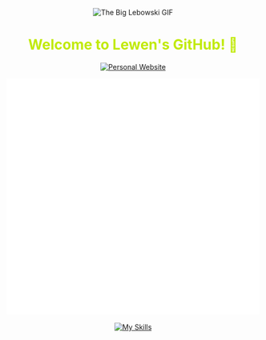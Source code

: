 <div align="center">

![The Big Lebowski GIF](https://media2.giphy.com/media/v1.Y2lkPTc5MGI3NjExMDcxYjB5YnFwZHpsc3l2Y2N0ZWwzOXh1NjR2OWtpbDV1eHh2enR5ZiZlcD12MV9pbnRlcm5hbF9naWZfYnlfaWQmY3Q9Zw/7srpeY4TZMrO8/giphy.gif)
<!-- Welcome words -->
<h1 style="color: #c1ea09;">Welcome to Lewen's GitHub! 👋</h1>

<!-- Little Logo -->
<div style="display: flex; flex-direction: column; align-items: center; gap: 15px;">
  <div style="display: flex; justify-content: center; gap: 10px;">
    <a href="http://lewen-wangcc.github.io/">
      <img src="https://img.shields.io/badge/Personal-Website-FFC0CB?style=flat" alt="Personal Website">
    </a>
  </div>
</div>

<!-- Stats Words -->
![Metrics](github-metrics.svg)

<!-- Skills Emoji -->
[![My Skills](https://skillicons.dev/icons?i=py,cpp,linux,github,vscode,pycharm,anaconda,vim,git,bash,docker,nginx&theme=dark&perline=7)](https://skillicons.dev)
<!--
**Lewen-WangCC/Lewen-WangCC** is a ✨ _special_ ✨ repository because its `README.md` (this file) appears on your GitHub profile.

Here are some ideas to get you started:

- 🔭 I’m currently working on ...
- 🌱 I’m currently learning ...
- 👯 I’m looking to collaborate on ...
- 🤔 I’m looking for help with ...
- 💬 Ask me about ...
- 📫 How to reach me: ...
- 😄 Pronouns: ...
- ⚡ Fun fact: ...
-->
